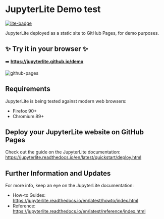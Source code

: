 # JupyterLite Demo test

[![lite-badge](https://jupyterlite.rtfd.io/en/latest/_static/badge.svg)](https://jupyterlite.github.io/demo)

JupyterLite deployed as a static site to GitHub Pages, for demo purposes.

## ✨ Try it in your browser ✨

➡️ **https://jupyterlite.github.io/demo**

![github-pages](https://user-images.githubusercontent.com/591645/120649478-18258400-c47d-11eb-80e5-185e52ff2702.gif)

## Requirements

JupyterLite is being tested against modern web browsers:

- Firefox 90+
- Chromium 89+

## Deploy your JupyterLite website on GitHub Pages

Check out the guide on the JupyterLite documentation: https://jupyterlite.readthedocs.io/en/latest/quickstart/deploy.html

## Further Information and Updates

For more info, keep an eye on the JupyterLite documentation:

- How-to Guides: https://jupyterlite.readthedocs.io/en/latest/howto/index.html
- Reference: https://jupyterlite.readthedocs.io/en/latest/reference/index.html
